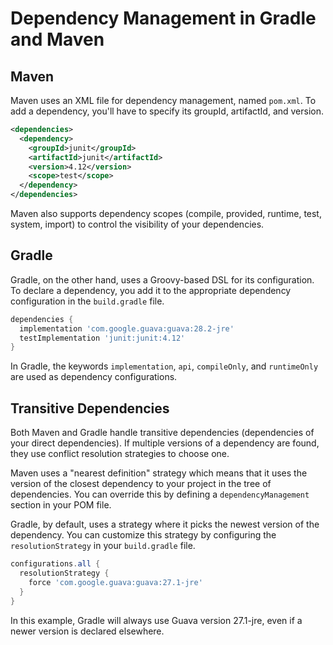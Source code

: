 # Dependency Management in Gradle and Maven

## Maven

Maven uses an XML file for dependency management, named `pom.xml`. To add a dependency, you'll have to specify its groupId, artifactId, and version.

```xml
<dependencies>
  <dependency>
    <groupId>junit</groupId>
    <artifactId>junit</artifactId>
    <version>4.12</version>
    <scope>test</scope>
  </dependency>
</dependencies>
```
Maven also supports dependency scopes (compile, provided, runtime, test, system, import) to control the visibility of your dependencies.

## Gradle

Gradle, on the other hand, uses a Groovy-based DSL for its configuration. To declare a dependency, you add it to the appropriate dependency configuration in the `build.gradle` file.

```groovy
dependencies {
  implementation 'com.google.guava:guava:28.2-jre'
  testImplementation 'junit:junit:4.12'
}
```
In Gradle, the keywords `implementation`, `api`, `compileOnly`, and `runtimeOnly` are used as dependency configurations.

## Transitive Dependencies

Both Maven and Gradle handle transitive dependencies (dependencies of your direct dependencies). If multiple versions of a dependency are found, they use conflict resolution strategies to choose one.

Maven uses a "nearest definition" strategy which means that it uses the version of the closest dependency to your project in the tree of dependencies. You can override this by defining a `dependencyManagement` section in your POM file.

Gradle, by default, uses a strategy where it picks the newest version of the dependency. You can customize this strategy by configuring the `resolutionStrategy` in your `build.gradle` file.

```groovy
configurations.all {
  resolutionStrategy {
    force 'com.google.guava:guava:27.1-jre'
  }
}
```
In this example, Gradle will always use Guava version 27.1-jre, even if a newer version is declared elsewhere.